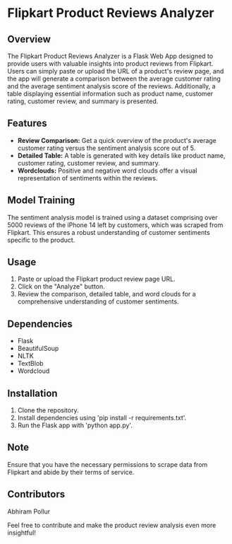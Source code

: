 # Flipkart Product Reviews Analyzer 

## Overview

The Flipkart Product Reviews Analyzer is a Flask Web App designed to provide users with valuable insights into product reviews from Flipkart. Users can simply paste or upload the URL of a product's review page, and the app will generate a comparison between the average customer rating and the average sentiment analysis score of the reviews. Additionally, a table displaying essential information such as product name, customer rating, customer review, and summary is presented.

## Features

- **Review Comparison:** Get a quick overview of the product's average customer rating versus the sentiment analysis score out of 5.
- **Detailed Table:** A table is generated with key details like product name, customer rating, customer review, and summary.
- **Wordclouds:** Positive and negative word clouds offer a visual representation of sentiments within the reviews.

## Model Training

The sentiment analysis model is trained using a dataset comprising over 5000 reviews of the iPhone 14 left by customers, which was scraped from Flipkart. This ensures a robust understanding of customer sentiments specific to the product.

## Usage

1. Paste or upload the Flipkart product review page URL.
2. Click on the "Analyze" button.
3. Review the comparison, detailed table, and word clouds for a comprehensive understanding of customer sentiments.

## Dependencies

- Flask
- BeautifulSoup
- NLTK
- TextBlob
- Wordcloud

## Installation

1. Clone the repository.
2. Install dependencies using 'pip install -r requirements.txt'.
3. Run the Flask app with 'python app.py'.

## Note

Ensure that you have the necessary permissions to scrape data from Flipkart and abide by their terms of service.

## Contributors

Abhiram Pollur

Feel free to contribute and make the product review analysis even more insightful!

